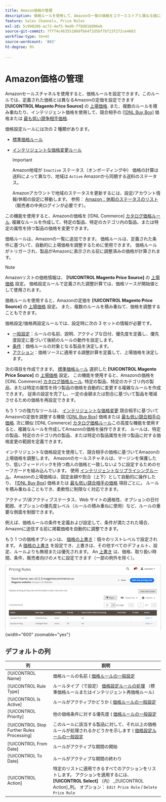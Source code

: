 ```yaml
---
title: Amazon価格の管理
description: 価格ルールを使用して、Amazonの一覧の価格をコマースストアと異なる値に設定できます。
feature: Sales Channels, Price Rules
exl-id: 5c990206-ac72-4ef5-9ed0-ff8d816096eb
source-git-commit: 7fff4c463551089fb64f2d5bf7bf23f272ce4663
workflow-type: tm+mt
source-wordcount: '863'
ht-degree: 0%

---
```


# Amazon価格の管理

Amazonセールスチャネルを使用すると、価格ルールを設定できます。このルールでは、定義された価格とは異なるAmazonの定価を設定できます **[!UICONTROL Magento Price Source]** の [上場価格](./listing-price.md). また、複数のルールを積み重ねたり、インテリジェント価格を使用して、競合相手の [[!DNL Buy Box]](./buy-box-competitor-pricing.md) 価格または [最も低い競争相手価格](./lowest-competitor-pricing.md).

価格設定ルールには次の 2 種類があります。

- [標準価格ルール](./standard-price-rules.md)
- [インテリジェントな価格変更ルール](./intelligent-repricing-rules.md)

  >[!IMPORTANT]
  >
  >Amazon地域が `Inactive` ステータス（オンボーディング中） 価格の計算は送料によって異なり、地域は `Active` Amazonから同期する送料のステータス。
  >
  >Amazonアカウントで地域のステータスを更新するには、設定/アカウント情報/休暇の設定に移動します。 参照： [Amazon：休暇のステータスのリスト](https://sellercentral.amazon.com/gp/help/help.html?itemID=200135620) （販売者の中央ログインが必要です）。

この機能を使用すると、Amazonの価格を [!DNL Commerce] [カタログ価格ルール](https://experienceleague.adobe.com/docs/commerce-admin/catalog/products/pricing/pricing-advanced.html). 複雑なルールを作成して、特定の製品、特定のカテゴリ内の製品、または特定の属性を持つ製品の価格を変更できます。

価格ルールは、Amazonの一覧に追加できます。 価格ルールは、定義された条件に基づいて、自動的に上場価格を調整するために使用できます。 価格ルールがトリガーされ、製品がAmazonに表示される前に調整済みの価格が計算されます。

>[!NOTE]
>
>Amazonリストの価格情報は、 **[!UICONTROL Magento Price Source]** の [上場価格](./listing-price.md) 設定。 価格設定ルールで定義された調整計算では、価格ソースが開始値として使用されます。

価格ルールを使用すると、Amazonの定価を **[!UICONTROL Magento Price Source]** の [上場価格](./listing-price.md) 設定。 また、複数のルールを積み重ねて、価格を調整することもできます。

価格設定/価格再設定ルールでは、設定時に次の 3 セットの情報が必要です。

- [一般設定](./pricing-rule-general-settings.md)：ルールの名前、説明、アクティブな日付、優先度を定義し、優先度設定に基づいて後続のルールの動作を設定します。
- [条件](./pricing-rule-conditions.md)：価格ルールの対象となる製品を決定します。
- [アクション](./pricing-rule-actions.md)：価格ソースに適用する調整計算を定義して、上場価格を決定します。

次の項目を作成できます。 [標準価格ルール](./standard-price-rules.md) 選択した **[!UICONTROL Magento Price Source]** の [上場価格](./listing-price.md) 設定。 この機能を使用すると、Amazonの価格を [!DNL Commerce] [カタログ価格ルール](https://experienceleague.adobe.com/docs/commerce-admin/marketing/promotions/catalog-rules/price-rules-catalog.html). 特定の製品、特定のカテゴリ内の製品、または特定の属性を持つ製品の価格を自動的に変更する複雑なルールを作成できます。 従来の設定を完了し、一定の金額または割合に基づいて製品を増減させるための価格を再設定できます。

もう 1 つの強力なツールは、 [インテリジェントな価格変更](./intelligent-repricing-rules.md) 競合相手に基づいてAmazonの定価を調整する機能 [[!DNL Buy Box]](./buy-box-competitor-pricing.md) 価格または [最も低い競合相手の価格](./lowest-competitor-pricing.md). 次に類似 [!DNL Commerce] [カタログ価格ルール](https://experienceleague.adobe.com/docs/commerce-admin/marketing/promotions/catalog-rules/price-rules-catalog.html)この高度な機能を使用すると、複雑なルールを作成してAmazonの価格を操作できます。 ルールは、特定の製品、特定のカテゴリ内の製品、または特定の製品属性を持つ製品に対する価格変更の範囲を定義できます。

インテリジェントな価格設定を使用して、競合相手の価格に基づいてAmazonの上場価格を調整します。 Amazonのセールスチャネルは、マージンを保護したり、低いフィードバックを持つ商人の価格と一致しないように設定するためのセーフガードを組み込んでいます。 使用 [インテリジェントなリプライシングルール](./intelligent-repricing-rules.md)、Amazonの上場価格は、固定金額や割合（上下）として自動的に操作したり、 [[!DNL Buy Box]](./buy-box-competitor-pricing.md) 価格または [最も低い競合相手の価格](./lowest-competitor-pricing.md) 項目ごとに。 ルールを積み重ねることもでき、柔軟性に制限なく対応できます。

アクティブ/非アクティブステータス、Web サイトの適格性、オプションの日付範囲、オプションの優先度レベル（ルールの積み重ねに使用）など、ルールの重要な側面を制御できます。

例えば、価格ルールの条件を定義および設定して、条件が満たされた場合、Amazonに送信する前に掲載価格を自動的に調整できます。

もう 1 つの価格オプションは、 [価格の上書き](./overrides.md)：個々のリストレベルで設定されます。 A [価格の上書き](./overrides.md) を設定でき、上書きは、その他すべてのデフォルト、設定、ルールよりも無視または優先されます。 An [上書き](./overrides.md) は、価格、取り扱い時間、条件、販売者向けのメモに設定できます（一部の例外を除く）。

![価格ルール](assets/amazon-pricing-rules.png){width="600" zoomable="yes"}

## デフォルトの列

| 列 | 説明 |
|--------------------------------------------|------------------------------------------------------------------------------------------------------------------------------------------------------------------------------------------------------|
| [!UICONTROL Name] | 価格ルールの名前 ( [価格ルールの一般設定](./pricing-rule-general-settings.md) |
| [!UICONTROL Rule Type] | ルールタイプ（で設定） [価格設定ルールの処理](./pricing-rule-actions.md) （標準価格ルールまたはインテリジェント再価格ルール） |
| [!UICONTROL Is Active] | ルールがアクティブかどうか ( [価格ルールの一般設定](./pricing-rule-general-settings.md) |
| [!UICONTROL Priority] | 他の価格条件に対する優先度 ( [価格ルールの一般設定](./pricing-rule-general-settings.md) |
| [!UICONTROL Stop Further Rules Processing] | このルールに該当する製品に対して、それ以上の価格ルールが処理されるかどうかを示します ( [価格設定ルールの一般設定](./pricing-rule-general-settings.md) |
| [!UICONTROL From Date] | ルールがアクティブな期間の開始 |
| [!UICONTROL To Date] | ルールがアクティブな期間の終わり |
| [!UICONTROL Action] | 特定のリストに適用できるすべてのアクションをリストします。 アクションを適用するには、 **[!UICONTROL Select]** （内） _[!UICONTROL Action]_列。 オプション： `Edit Price Rule` / `Delete Price Rule` |
